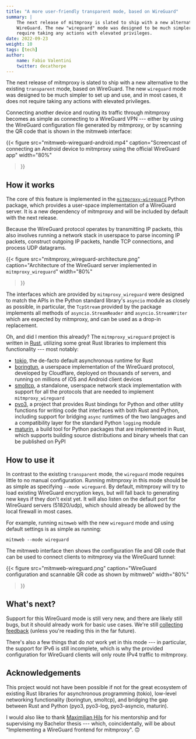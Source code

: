 ```yaml
---
title: "A more user-friendly transparent mode, based on WireGuard"
summary: | 
    The next release of mitmproxy is slated to ship with a new alternative to the existing "transparent" mode, based on
    WireGuard. The new "wireguard" mode was designed to be much simpler to set up and use, and in most cases, it does not
    require taking any actions with elevated privileges.
date: 2022-09-23
weight: 10
tags: [tech]
author:
    name: Fabio Valentini
    twitter: decathorpe
---
```


The next release of mitmproxy is slated to ship with a new alternative to the existing `transparent` mode, based on
WireGuard. The new `wireguard` mode was designed to be much simpler to set up and use, and in most cases, it does not
require taking any actions with elevated privileges.

Connecting another device and routing its traffic through mitmproxy becomes as simple as connecting to a WireGuard VPN
--- either by using the WireGuard configuration file generated by mitmproxy, or by scanning the QR code that is shown
in the mitmweb interface:

{{<
figure src="mitmweb-wireguard-android.mp4"
caption="Screencast of connecting an Android device to mitmproxy using the official WireGuard app"
width="80%"
>}}

## How it works

The core of this feature is implemented in the [`mitmproxy-wireguard`](https://pypi.org/project/mitmproxy-wireguard/)
Python package, which provides a user-space implementation of a WireGuard server. It is a new dependency of mitmproxy
and will be included by default with the next release.

Because the WireGuard protocol operates by transmitting IP packets, this also involves running a network stack in
userspace to parse incoming IP packets, construct outgoing IP packets, handle TCP connections, and process UDP
datagrams.

{{<
figure src="mitmproxy_wireguard-architecture.png"
caption="Architecture of the WireGuard server implemented in `mitmproxy_wireguard`"
width="80%"
>}}

The interfaces which are provided by `mitmproxy_wireguard` were designed to match the APIs in the Python standard
library's `asyncio` module as closely as possible, in particular, the `TcpStream` provided by the package implements all methods of `asyncio.StreamReader` and `asyncio.StreamWriter` which are expected by mitmproxy, and can be used as a
drop-in replacement.

Oh, and did I mention this already? The `mitmproxy_wireguard` project is written in [Rust](https://rust-lang.org),
utilizing some great Rust libraries to implement this functionality --- most notably:

- [tokio](https://tokio.rs), the de-facto default asynchronous runtime for Rust
- [boringtun](https://github.com/cloudflare/boringtun), a userspace implementation of the WireGuard protocol, developed
  by Cloudflare, deployed on thousands of servers, and running on millions of iOS and Android client devices
- [smoltcp](https://github.com/smoltcp-rs/smoltcp), a standalone, userspace network stack implementation with support
  for all the protocols that are needed to implement `mitmproxy_wireguard`
- [pyo3](https://pyo3.rs), a project that provides Rust bindings for Python and other utility functions for writing code
  that interfaces with both Rust and Python, including support for bridging `async` runtimes of the two languages and
  a compatibility layer for the standard Python `logging` module
- [maturin](https://maturin.rs/), a build tool for Python packages that are implemented in Rust, which supports building
  source distributions and binary wheels that can be published on PyPI

## How to use it

In contrast to the existing `transparent` mode, the `wireguard` mode requires little to no manual configuration. Running
mitmproxy in this mode should be as simple as specifying `--mode wireguard`. By default, mitmproxy will try to load
existing WireGuard encryption keys, but will fall back to generating new keys if they don't exist yet. It will also
listen on the default port for WireGuard servers (51820/udp), which should already be allowed by the local firewall in
most cases.

For example, running `mitmweb` with the new `wireguard` mode and using default settings is as simple as running:

```shell
mitmweb --mode wireguard
```

The mitmweb interface then shows the configuration file and QR code that can be used to connect clients to mitmproxy
via the WireGuard tunnel:

{{<
figure src="mitmweb-wireguard.png"
caption="WireGuard configuration and scannable QR code as shown by mitmweb"
width="80%"
>}}

## What's next?

Support for this WireGuard mode is still very new, and there are likely still bugs, but it should already work for basic
use cases. We're still [collecting feedback](https://github.com/mitmproxy/mitmproxy/issues/5592) (unless you're reading
this in the far future).

There's also a few things that do *not* work yet in this mode --- in particular, the support for IPv6 is still
incomplete, which is why the provided configuration for WireGuard clients will only route IPv4 traffic to mitmproxy.

## Acknowledgements

This project would not have been possible if not for the great ecosystem of existing Rust libraries for asynchronous
programming (tokio), low-level networking functionality (boringtun, smoltcp), and bridging the gap between Rust and
Python (pyo3, pyo3-log, pyo3-asyncio, maturin).

I would also like to thank [Maximilian Hils](https://twitter.com/maximilianhils) for his mentorship and for supervising
my Bachelor thesis --- which, coincidentally, will be about "Implementing a WireGuard frontend for mitmproxy". 🙃
